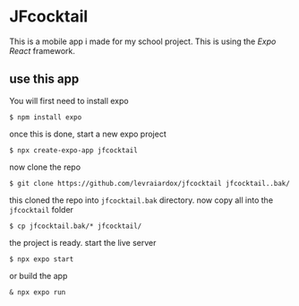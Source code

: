 # JFcocktail

This is a mobile app i made for my school project.
This is using the *Expo React* framework.

## use this app

You will first need to install expo

```$ npm install expo```

once this is done, start a new expo project

```$ npx create-expo-app jfcocktail```

now clone the repo

```$ git clone https://github.com/levraiardox/jfcocktail jfcocktail..bak/```

this cloned the repo into `jfcocktail.bak` directory. now copy all into the `jfcocktail` folder

```$ cp jfcocktail.bak/* jfcocktail/```

the project is ready. start the live server

```$ npx expo start```

or build the app

```& npx expo run```
